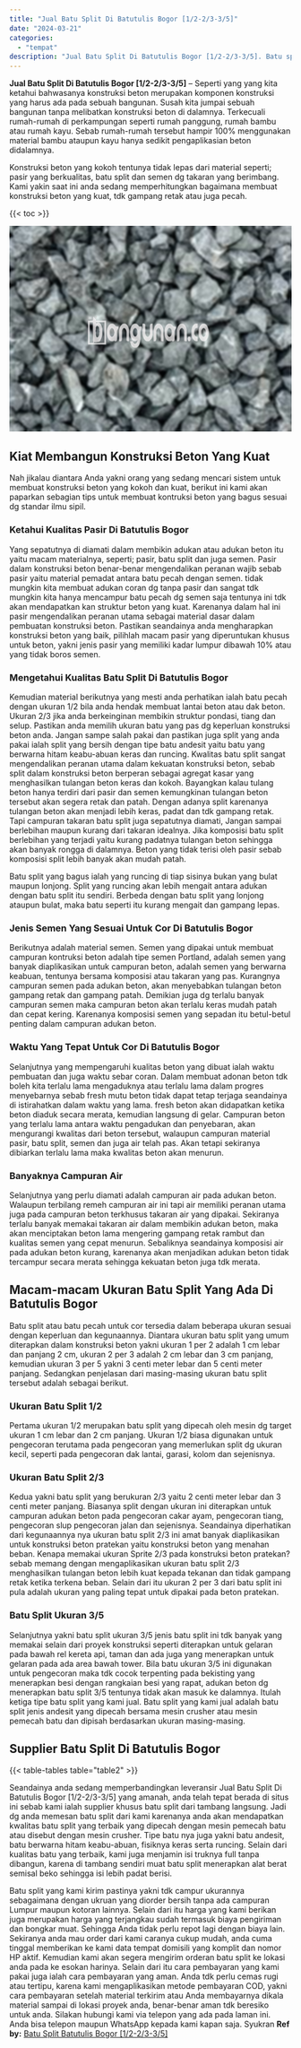 ```yaml
---
title: "Jual Batu Split Di Batutulis Bogor [1/2-2/3-3/5]"
date: "2024-03-21"
categories: 
  - "tempat"
description: "Jual Batu Split Di Batutulis Bogor [1/2-2/3-3/5]. Batu split yang kami kirim pastinya yakni tdk campur ukurannya sebagaimana dengan ukruan yang diorder bersi..."
---
```


**Jual Batu Split Di Batutulis Bogor \[1/2-2/3-3/5\]** – Seperti yang yang kita ketahui bahwasanya konstruksi beton merupakan komponen konstruksi yang harus ada pada sebuah bangunan. Susah kita jumpai sebuah bangunan tanpa melibatkan konstruksi beton di dalamnya. Terkecuali rumah-rumah di perkampungan seperti rumah panggung, rumah bambu atau rumah kayu. Sebab rumah-rumah tersebut hampir 100% menggunakan material bambu ataupun kayu hanya sedikit pengaplikasian beton didalamnya.

Konstruksi beton yang kokoh tentunya tidak lepas dari material seperti; pasir yang berkualitas, batu split dan semen dg takaran yang berimbang. Kami yakin saat ini anda sedang memperhitungkan bagaimana membuat konstruksi beton yang kuat, tdk gampang retak atau juga pecah.

{{< toc >}}

![Jual Batu Split Di Batutulis Bogor [1/2-2/3-3/5]](/images/jual-batu-split-08.png)

## Kiat Membangun Konstruksi Beton Yang Kuat

Nah jikalau diantara Anda yakni orang yang sedang mencari sistem untuk membuat konstruksi beton yang kokoh dan kuat, berikut ini kami akan paparkan sebagian tips untuk membuat kontruksi beton yang bagus sesuai dg standar ilmu sipil.

### Ketahui Kualitas Pasir Di Batutulis Bogor

Yang sepatutnya di diamati dalam membikin adukan atau adukan beton itu yaitu macam materialnya, seperti; pasir, batu split dan juga semen. Pasir dalam konstruksi beton benar-benar mengendalikan peranan wajib sebab pasir yaitu material pemadat antara batu pecah dengan semen. tidak mungkin kita membuat adukan coran dg tanpa pasir dan sangat tdk mungkin kita hanya mencampur batu pecah dg semen saja tentunya ini tdk akan mendapatkan kan struktur beton yang kuat. Karenanya dalam hal ini pasir mengendalikan peranan utama sebagai material dasar dalam pembuatan konstruksi beton. Pastikan seandainya anda mengharapkan konstruksi beton yang baik, pilihlah macam pasir yang diperuntukan khusus untuk beton, yakni jenis pasir yang memiliki kadar lumpur dibawah 10% atau yang tidak boros semen.

### Mengetahui Kualitas Batu Split Di Batutulis Bogor

Kemudian material berikutnya yang mesti anda perhatikan ialah batu pecah dengan ukuran 1/2 bila anda hendak membuat lantai beton atau dak beton. Ukuran 2/3 jika anda berkeinginan membikin struktur pondasi, tiang dan selup. Pastikan anda memilih ukuran batu yang pas dg keperluan konstruksi beton anda. Jangan sampe salah pakai dan pastikan juga split yang anda pakai ialah split yang bersih dengan tipe batu andesit yaitu batu yang berwarna hitam keabu-abuan keras dan runcing. Kwalitas batu split sangat mengendalikan peranan utama dalam kekuatan konstruksi beton, sebab split dalam konstruksi beton berperan sebagai agregat kasar yang menghasilkan tulangan beton keras dan kokoh. Bayangkan kalau tulang beton hanya terdiri dari pasir dan semen kemungkinan tulangan beton tersebut akan segera retak dan patah. Dengan adanya split karenanya tulangan beton akan menjadi lebih keras, padat dan tdk gampang retak. Tapi campuran takaran batu split juga sepatutnya diamati, Jangan sampai berlebihan maupun kurang dari takaran idealnya. Jika komposisi batu split berlebihan yang terjadi yaitu kurang padatnya tulangan beton sehingga akan banyak rongga di dalamnya. Beton yang tidak terisi oleh pasir sebab komposisi split lebih banyak akan mudah patah.

Batu split yang bagus ialah yang runcing di tiap sisinya bukan yang bulat maupun lonjong. Split yang runcing akan lebih mengait antara adukan dengan batu split itu sendiri. Berbeda dengan batu split yang lonjong ataupun bulat, maka batu seperti itu kurang mengait dan gampang lepas.

### Jenis Semen Yang Sesuai Untuk Cor Di Batutulis Bogor

Berikutnya adalah material semen. Semen yang dipakai untuk membuat campuran kontruksi beton adalah tipe semen Portland, adalah semen yang banyak diaplikasikan untuk campuran beton, adalah semen yang berwarna keabuan, tentunya bersama komposisi atau takaran yang pas. Kurangnya campuran semen pada adukan beton, akan menyebabkan tulangan beton gampang retak dan gampang patah. Demikian juga dg terlalu banyak campuran semen maka campuran beton akan terlalu keras mudah patah dan cepat kering. Karenanya komposisi semen yang sepadan itu betul-betul penting dalam campuran adukan beton.

### Waktu Yang Tepat Untuk Cor Di Batutulis Bogor

Selanjutnya yang mempengaruhi kualitas beton yang dibuat ialah waktu pembuatan dan juga waktu sebar coran. Dalam membuat adonan beton tdk boleh kita terlalu lama mengaduknya atau terlalu lama dalam progres menyebarnya sebab fresh mutu beton tidak dapat tetap terjaga seandainya di istirahatkan dalam waktu yang lama. fresh beton akan didapatkan ketika beton diaduk secara merata, kemudian langsung di gelar. Campuran beton yang terlalu lama antara waktu pengadukan dan penyebaran, akan mengurangi kwalitas dari beton tersebut, walaupun campuran material pasir, batu split, semen dan juga air telah pas. Akan tetapi sekiranya dibiarkan terlalu lama maka kwalitas beton akan menurun.

### Banyaknya Campuran Air

Selanjutnya yang perlu diamati adalah campuran air pada adukan beton. Walaupun terbilang remeh campuran air ini tapi air memiliki peranan utama juga pada campuran beton terkhusus takaran air yang dipakai. Sekiranya terlalu banyak memakai takaran air dalam membikin adukan beton, maka akan menciptakan beton lama mengering gampang retak rambut dan kualitas semen yang cepat menurun. Sebaliknya seandainya komposisi air pada adukan beton kurang, karenanya akan menjadikan adukan beton tidak tercampur secara merata sehingga kekuatan beton juga tdk merata.

## Macam-macam Ukuran Batu Split Yang Ada Di Batutulis Bogor

Batu split atau batu pecah untuk cor tersedia dalam beberapa ukuran sesuai dengan keperluan dan kegunaannya. Diantara ukuran batu split yang umum diterapkan dalam konstruksi beton yakni ukuran 1 per 2 adalah 1 cm lebar dan panjang 2 cm, ukuran 2 per 3 adalah 2 cm lebar dan 3 cm panjang, kemudian ukuran 3 per 5 yakni 3 centi meter lebar dan 5 centi meter panjang. Sedangkan penjelasan dari masing-masing ukuran batu split tersebut adalah sebagai berikut.

### Ukuran Batu Split 1/2

Pertama ukuran 1/2 merupakan batu split yang dipecah oleh mesin dg target ukuran 1 cm lebar dan 2 cm panjang. Ukuran 1/2 biasa digunakan untuk pengecoran terutama pada pengecoran yang memerlukan split dg ukuran kecil, seperti pada pengecoran dak lantai, garasi, kolom dan sejenisnya.

### Ukuran Batu Split 2/3

Kedua yakni batu split yang berukuran 2/3 yaitu 2 centi meter lebar dan 3 centi meter panjang. Biasanya split dengan ukuran ini diterapkan untuk campuran adukan beton pada pengecoran cakar ayam, pengecoran tiang, pengecoran slup pengecoran jalan dan sejenisnya. Seandainya diperhatikan dari kegunaannya nya ukuran batu split 2/3 ini amat banyak diaplikasikan untuk konstruksi beton pratekan yaitu konstruksi beton yang menahan beban. Kenapa memakai ukuran Sprite 2/3 pada konstruksi beton pratekan? sebab memang dengan mengaplikasikan ukuran batu split 2/3 menghasilkan tulangan beton lebih kuat kepada tekanan dan tidak gampang retak ketika terkena beban. Selain dari itu ukuran 2 per 3 dari batu split ini pula adalah ukuran yang paling tepat untuk dipakai pada beton pratekan.

### Batu Split Ukuran 3/5

Selanjutnya yakni batu split ukuran 3/5 jenis batu split ini tdk banyak yang memakai selain dari proyek konstruksi seperti diterapkan untuk gelaran pada bawah rel kereta api, taman dan ada juga yang menerapkan untuk gelaran pada ada area bawah tower. Bila batu ukuran 3/5 ini digunakan untuk pengecoran maka tdk cocok terpenting pada bekisting yang menerapkan besi dengan rangkaian besi yang rapat, adukan beton dg menerapkan batu split 3/5 tentunya tidak akan masuk ke dalamnya. Itulah ketiga tipe batu split yang kami jual. Batu split yang kami jual adalah batu split jenis andesit yang dipecah bersama mesin crusher atau mesin pemecah batu dan dipisah berdasarkan ukuran masing-masing.

## Supplier Batu Split Di Batutulis Bogor

{{< table-tables table="table2" >}}

Seandainya anda sedang memperbandingkan leveransir Jual Batu Split Di Batutulis Bogor \[1/2-2/3-3/5\] yang amanah, anda telah tepat berada di situs ini sebab kami ialah supplier khusus batu split dari tambang langsung. Jadi dg anda memesan batu split dari kami karenanya anda akan mendapatkan kwalitas batu split yang terbaik yang dipecah dengan mesin pemecah batu atau disebut dengan mesin crusher. Tipe batu nya juga yakni batu andesit, batu berwarna hitam keabu-abuan, fisiknya keras serta runcing. Selain dari kualitas batu yang terbaik, kami juga menjamin isi truknya full tanpa dibangun, karena di tambang sendiri muat batu split menerapkan alat berat semisal beko sehingga isi lebih padat berisi.

Batu split yang kami kirim pastinya yakni tdk campur ukurannya sebagaimana dengan ukruan yang diorder bersih tanpa ada campuran Lumpur maupun kotoran lainnya. Selain dari itu harga yang kami berikan juga merupakan harga yang terjangkau sudah termasuk biaya pengiriman dan bongkar muat. Sehingga Anda tidak perlu repot lagi dengan biaya lain. Sekiranya anda mau order dari kami caranya cukup mudah, anda cuma tinggal memberikan ke kami data tempat domisili yang komplit dan nomor HP aktif. Kemudian kami akan segera mengirim orderan batu split ke lokasi anda pada ke esokan harinya. Selain dari itu cara pembayaran yang kami pakai juga ialah cara pembayaran yang aman. Anda tdk perlu cemas rugi atau tertipu, karena kami mengaplikasikan metode pembayaran COD, yakni cara pembayaran setelah material terkirim atau Anda membayarnya dikala material sampai di lokasi proyek anda, benar-benar aman tdk beresiko untuk anda. Silakan hubungi kami via telepon yang ada pada laman ini. Anda bisa telepon maupun WhatsApp kepada kami kapan saja. Syukran
**Ref by:** [Batu Split Batutulis Bogor [1/2-2/3-3/5]](https://id.wikipedia.org/wiki/Batu)
